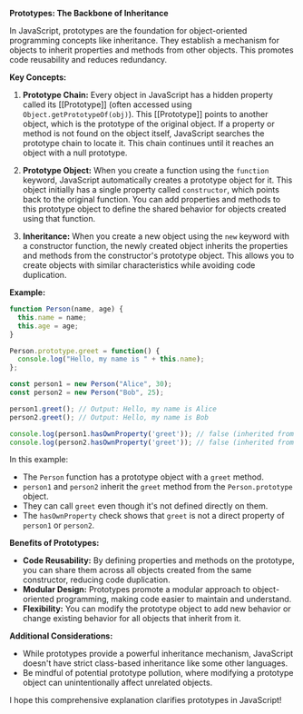 **Prototypes: The Backbone of Inheritance**

In JavaScript, prototypes are the foundation for object-oriented programming concepts like inheritance. They establish a mechanism for objects to inherit properties and methods from other objects. This promotes code reusability and reduces redundancy.

**Key Concepts:**

1. **Prototype Chain:** Every object in JavaScript has a hidden property called its [[Prototype]] (often accessed using `Object.getPrototypeOf(obj)`). This [[Prototype]] points to another object, which is the prototype of the original object. If a property or method is not found on the object itself, JavaScript searches the prototype chain to locate it. This chain continues until it reaches an object with a null prototype.

2. **Prototype Object:** When you create a function using the `function` keyword, JavaScript automatically creates a prototype object for it. This object initially has a single property called `constructor`, which points back to the original function. You can add properties and methods to this prototype object to define the shared behavior for objects created using that function.

3. **Inheritance:** When you create a new object using the `new` keyword with a constructor function, the newly created object inherits the properties and methods from the constructor's prototype object. This allows you to create objects with similar characteristics while avoiding code duplication.

**Example:**

```javascript
function Person(name, age) {
  this.name = name;
  this.age = age;
}

Person.prototype.greet = function() {
  console.log("Hello, my name is " + this.name);
};

const person1 = new Person("Alice", 30);
const person2 = new Person("Bob", 25);

person1.greet(); // Output: Hello, my name is Alice
person2.greet(); // Output: Hello, my name is Bob

console.log(person1.hasOwnProperty('greet')); // false (inherited from prototype)
console.log(person2.hasOwnProperty('greet')); // false (inherited from prototype)
```

In this example:

- The `Person` function has a prototype object with a `greet` method.
- `person1` and `person2` inherit the `greet` method from the `Person.prototype` object.
- They can call `greet` even though it's not defined directly on them.
- The `hasOwnProperty` check shows that `greet` is not a direct property of `person1` or `person2`.

**Benefits of Prototypes:**

- **Code Reusability:** By defining properties and methods on the prototype, you can share them across all objects created from the same constructor, reducing code duplication.
- **Modular Design:** Prototypes promote a modular approach to object-oriented programming, making code easier to maintain and understand.
- **Flexibility:** You can modify the prototype object to add new behavior or change existing behavior for all objects that inherit from it.

**Additional Considerations:**

- While prototypes provide a powerful inheritance mechanism, JavaScript doesn't have strict class-based inheritance like some other languages.
- Be mindful of potential prototype pollution, where modifying a prototype object can unintentionally affect unrelated objects.

I hope this comprehensive explanation clarifies prototypes in JavaScript!